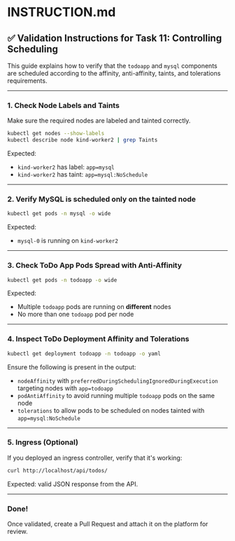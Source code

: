 # INSTRUCTION.md

## ✅ Validation Instructions for Task 11: Controlling Scheduling

This guide explains how to verify that the `todoapp` and `mysql` components are scheduled according to the affinity, anti-affinity, taints, and tolerations requirements.

---

### 1. Check Node Labels and Taints

Make sure the required nodes are labeled and tainted correctly.

```sh
kubectl get nodes --show-labels
kubectl describe node kind-worker2 | grep Taints
```

Expected:

* `kind-worker2` has label: `app=mysql`
* `kind-worker2` has taint: `app=mysql:NoSchedule`

---

### 2. Verify MySQL is scheduled only on the tainted node

```sh
kubectl get pods -n mysql -o wide
```

Expected:

* `mysql-0` is running on `kind-worker2`

---

### 3. Check ToDo App Pods Spread with Anti-Affinity

```sh
kubectl get pods -n todoapp -o wide
```

Expected:

* Multiple `todoapp` pods are running on **different** nodes
* No more than one `todoapp` pod per node

---

### 4. Inspect ToDo Deployment Affinity and Tolerations

```sh
kubectl get deployment todoapp -n todoapp -o yaml
```

Ensure the following is present in the output:

* `nodeAffinity` with `preferredDuringSchedulingIgnoredDuringExecution` targeting nodes with `app=todoapp`
* `podAntiAffinity` to avoid running multiple `todoapp` pods on the same node
* `tolerations` to allow pods to be scheduled on nodes tainted with `app=mysql:NoSchedule`

---

### 5. Ingress (Optional)

If you deployed an ingress controller, verify that it's working:

```sh
curl http://localhost/api/todos/
```

Expected: valid JSON response from the API.

---

### Done!

Once validated, create a Pull Request and attach it on the platform for review.
